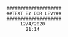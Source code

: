                         
                        
                        
                                        ####################
                                        ##TEXT BY DOR LEVY##
                                        ####################
                                             12/4/2020
                                               21:14

